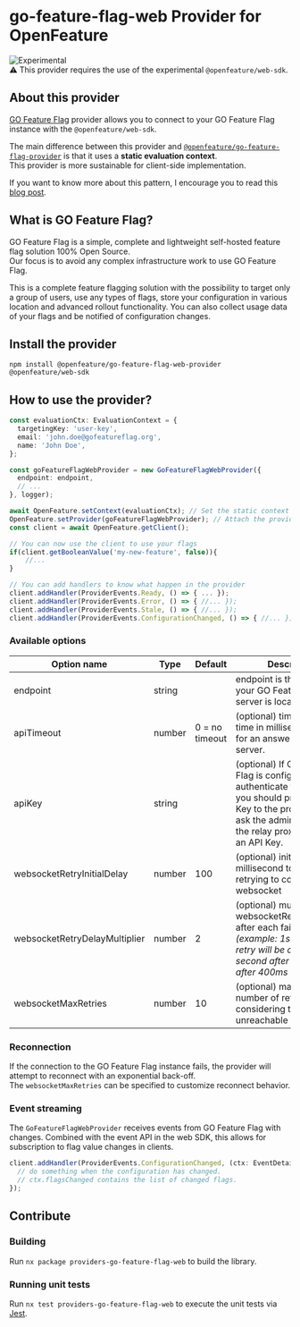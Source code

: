 # go-feature-flag-web Provider for OpenFeature
![Experimental](https://img.shields.io/badge/experimental-breaking%20changes%20allowed-yellow)  
:warning: This provider requires the use of the experimental `@openfeature/web-sdk`.

## About this provider
[GO Feature Flag](https://gofeatureflag.org) provider allows you to connect to your GO Feature Flag instance with the `@openfeature/web-sdk`.

The main difference between this provider and [`@openfeature/go-feature-flag-provider`](https://www.npmjs.com/package/@openfeature/go-feature-flag-provider) is that it uses a **static evaluation context**.  
This provider is more sustainable for client-side implementation.

If you want to know more about this pattern, I encourage you to read this [blog post](https://openfeature.dev/blog/catering-to-the-client-side/).

## What is GO Feature Flag?
GO Feature Flag is a simple, complete and lightweight self-hosted feature flag solution 100% Open Source.  
Our focus is to avoid any complex infrastructure work to use GO Feature Flag.

This is a complete feature flagging solution with the possibility to target only a group of users, use any types of flags, store your configuration in various location and advanced rollout functionality. You can also collect usage data of your flags and be notified of configuration changes.

## Install the provider

```shell
npm install @openfeature/go-feature-flag-web-provider @openfeature/web-sdk
```

## How to use the provider?
```typescript
const evaluationCtx: EvaluationContext = {
  targetingKey: 'user-key',
  email: 'john.doe@gofeatureflag.org',
  name: 'John Doe',
};

const goFeatureFlagWebProvider = new GoFeatureFlagWebProvider({
  endpoint: endpoint,
  // ...
}, logger);

await OpenFeature.setContext(evaluationCtx); // Set the static context for OpenFeature
OpenFeature.setProvider(goFeatureFlagWebProvider); // Attach the provider to OpenFeature
const client = await OpenFeature.getClient();

// You can now use the client to use your flags
if(client.getBooleanValue('my-new-feature', false)){
    //...
}

// You can add handlers to know what happen in the provider
client.addHandler(ProviderEvents.Ready, () => { ... });
client.addHandler(ProviderEvents.Error, () => { //... });
client.addHandler(ProviderEvents.Stale, () => { //... });
client.addHandler(ProviderEvents.ConfigurationChanged, () => { //... });
```

### Available options
| Option name                   | Type   | Default        | Description                                                                                                                                                                                     |
|-------------------------------|--------|----------------|-------------------------------------------------------------------------------------------------------------------------------------------------------------------------------------------------|
| endpoint                      | string |                | endpoint is the URL where your GO Feature Flag server is located.                                                                                                                               |
| apiTimeout                    | number | 0 = no timeout | (optional) timeout is the time in millisecond we wait for an answer from the server.                                                                                                            |
| apiKey                        | string |                | (optional) If GO Feature Flag is configured to authenticate the requests, you should provide an API Key to the provider. Please ask the administrator of the relay proxy to provide an API Key. |
| websocketRetryInitialDelay    | number | 100            | (optional) initial delay in millisecond to wait before retrying to connect the websocket                                                                                                        |
| websocketRetryDelayMultiplier | number | 2              | (optional) multiplier of websocketRetryInitialDelay after each failure _(example: 1st connection retry will be after 100ms, second after 200ms, third after 400ms ...)_                         |
| websocketMaxRetries           | number | 10             | (optional) maximum number of retries before considering the websocket unreachable                                                                                                               |

### Reconnection
If the connection to the GO Feature Flag instance fails, the provider will attempt to reconnect with an exponential back-off.   
The `websocketMaxRetries` can be specified to customize reconnect behavior.

### Event streaming
The `GoFeatureFlagWebProvider` receives events from GO Feature Flag with changes.
Combined with the event API in the web SDK, this allows for subscription to flag value changes in clients.

```typescript
client.addHandler(ProviderEvents.ConfigurationChanged, (ctx: EventDetails) => {
  // do something when the configuration has changed.
  // ctx.flagsChanged contains the list of changed flags.
});
```

## Contribute

### Building
Run `nx package providers-go-feature-flag-web` to build the library.

### Running unit tests
Run `nx test providers-go-feature-flag-web` to execute the unit tests via [Jest](https://jestjs.io).
